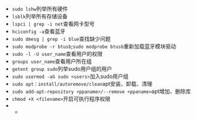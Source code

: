 * `sudo lshw`列举所有硬件
* `lsblk`列举所有存储设备
* `lspci | grep -i net`查看网卡型号
* `hciconfig -a`查看蓝牙
* `sudo dmesg | grep -i blue`查找缺少问题
* `sudo modprobe -r btusb`;`sudo modprobe btusb`重新加载蓝牙模块驱动
* `sudo -l -U user_name`查看用户的权限
* `groups user_name`查看用户所在组
* `getent group sudo`列举sudo用户组的用户
* `sudo usermod -aG sudo <users>`加入sudo用户组
* `sudo apt：install/autoremove/clean`apt安装、卸载、清理
* `sudo add-apt-repository <ppaname>/--remove <ppaname>`apt增加、删除库
* `chmod +X <filename>`开启可执行程序权限
* * 

